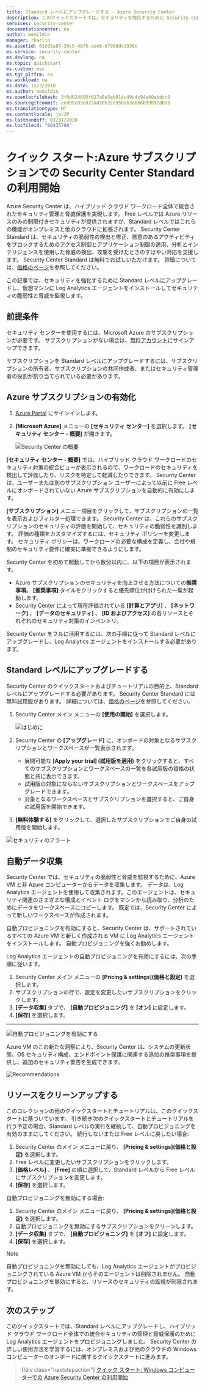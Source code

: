 ```yaml
---
title: Standard レベルにアップグレードする - Azure Security Center
description: このクイックスタートでは、セキュリティを強化するために Security Center の Standard 価格レベルにアップグレードする方法を示します。
services: security-center
documentationcenter: na
author: memildin
manager: rkarlin
ms.assetid: 61e95a87-39c5-48f5-aee6-6f90ddcd336e
ms.service: security-center
ms.devlang: na
ms.topic: quickstart
ms.custom: mvc
ms.tgt_pltfrm: na
ms.workload: na
ms.date: 12/3/2018
ms.author: memildin
ms.openlocfilehash: 3f0d624605f617a8e5ab914c49c4c94a40ebdcc6
ms.sourcegitcommit: ced98c83ed25ad2062cc95bab3a666b99b92db58
ms.translationtype: HT
ms.contentlocale: ja-JP
ms.lasthandoff: 03/31/2020
ms.locfileid: "80435780"
---
```

# <a name="quickstart-onboard-your-azure-subscription-to-security-center-standard"></a>クイック スタート:Azure サブスクリプションでの Security Center Standard の利用開始
Azure Security Center は、ハイブリッド クラウド ワークロード全体で統合されたセキュリティ管理と脅威保護を実現します。 Free レベルでは Azure リソースのみの制限付きセキュリティが提供されますが、Standard レベルではこれらの機能がオンプレミスと他のクラウドに拡張されます。 Security Center Standard は、セキュリティの脆弱性の検出と修正、悪意のあるアクティビティをブロックするためのアクセス制御とアプリケーション制御の適用、分析とインテリジェンスを使用した脅威の検出、攻撃を受けたときのすばやい対応を支援します。 Security Center Standard は無料でお試しいただけます。 詳細については、[価格のページ](https://azure.microsoft.com/pricing/details/security-center/)を参照してください。

この記事では、セキュリティを強化するために Standard レベルにアップグレードし、仮想マシンに Log Analytics エージェントをインストールしてセキュリティの脆弱性と脅威を監視します。

## <a name="prerequisites"></a>前提条件
セキュリティ センターを使用するには、Microsoft Azure のサブスクリプションが必要です。 サブスクリプションがない場合は、[無料アカウント](https://azure.microsoft.com/pricing/free-trial/)にサインアップできます。

サブスクリプションを Standard レベルにアップグレードするには、サブスクリプションの所有者、サブスクリプションの共同作成者、またはセキュリティ管理者の役割が割り当てられている必要があります。

## <a name="enable-your-azure-subscription"></a>Azure サブスクリプションの有効化

1. [Azure Portal](https://azure.microsoft.com/features/azure-portal/) にサインインします。
2. **[Microsoft Azure]** メニューの **[セキュリティ センター]** を選択します。 **[セキュリティ センター - 概要]** が開きます。

   ![Security Center の概要][2]

**[セキュリティ センター - 概要]** では、ハイブリッド クラウド ワークロードのセキュリティ対策の統合ビューが表示されるので、ワークロードのセキュリティを検出して評価したり、リスクを特定して軽減したりできます。 Security Center は、ユーザーまたは別のサブスクリプション ユーザーによって以前に Free レベルにオンボードされていない Azure サブスクリプションを自動的に有効にします。

**[サブスクリプション]** メニュー項目をクリックして、サブスクリプションの一覧を表示およびフィルター処理できます。 Security Center は、これらのサブスクリプションのセキュリティの評価を開始して、セキュリティの脆弱性を識別します。 評価の種類をカスタマイズするには、セキュリティ ポリシーを変更します。 セキュリティ ポリシーは、ワークロードの必要な構成を定義し、会社や規制のセキュリティ要件に確実に準拠できるようにします。

Security Center を初めて起動してから数分以内に、以下の項目が表示されます。

- Azure サブスクリプションのセキュリティを向上させる方法についての**推奨事項**。 **[推奨事項]** タイルをクリックすると優先順位が付けられた一覧が起動します。
- Security Center によって現在評価されている **[計算とアプリ]** 、 **[ネットワーク]** 、 **[データのセキュリティ]** 、 **[ID およびアクセス]** の各リソースとそれぞれのセキュリティ対策のインベントリ。

Security Center をフルに活用するには、次の手順に従って Standard レベルにアップグレードし、Log Analytics エージェントをインストールする必要があります。

## <a name="upgrade-to-the-standard-tier"></a>Standard レベルにアップグレードする
Security Center のクイックスタートおよびチュートリアルの目的上、Standard レベルにアップグレードする必要があります。 Security Center Standard には無料試用版があります。 詳細については、[価格のページ](https://azure.microsoft.com/pricing/details/security-center/)を参照してください。 

1. Security Center メイン メニューの **[使用の開始]** を選択します。
 
   ![はじめに][4]

2. Security Center の **[アップグレード]** に、オンボードの対象となるサブスクリプションとワークスペースが一覧表示されます。 
   - 展開可能な **[Apply your trial] \(試用版を適用)** をクリックすると、すべてのサブスクリプションとワークスペースの一覧を各試用版の資格の状態と共に表示できます。
   -    試用版の対象にならないサブスクリプションとワークスペースをアップグレードできます。
   -    対象となるワークスペースとサブスクリプションを選択すると、ご自身の試用版を開始できます。
3. **[無料体験する]** をクリックして、選択したサブスクリプションでご自身の試用版を開始します。


  ![セキュリティのアラート][9]

## <a name="automate-data-collection"></a>自動データ収集
Security Center では、セキュリティの脆弱性と脅威を監視するために、Azure VM と非 Azure コンピューターからデータを収集します。 データは、Log Analytics エージェントを使用して収集されます。このエージェントは、セキュリティ関連のさまざまな構成とイベント ログをマシンから読み取り、分析のためにデータをワークスペースにコピーします。 既定では、Security Center によって新しいワークスペースが作成されます。

自動プロビジョニングを有効にすると、Security Center は、サポートされているすべての Azure VM と新しく作成される VM に Log Analytics エージェントをインストールします。 自動プロビジョニングを強くお勧めします。

Log Analytics エージェントの自動プロビジョニングを有効にするには、次の手順に従います。

1. Security Center メイン メニューの **[Pricing & settings]\(価格と設定\)** を選択します。
2. サブスクリプションの行で、設定を変更したいサブスクリプションをクリックします。
3. **[データ収集]** タブで、 **[自動プロビジョニング]** を **[オン]** に設定します。
4. **[保存]** を選択します。
---
  ![自動プロビジョニングを有効にする][6]

Azure VM のこの新たな洞察により、Security Center は、システムの更新状態、OS セキュリティ構成、エンドポイント保護に関連する追加の推奨事項を提供し、追加のセキュリティ警告を生成できます。

  ![Recommendations][8]

## <a name="clean-up-resources"></a>リソースをクリーンアップする
このコレクションの他のクイックスタートとチュートリアルは、このクイックスタートに基づいています。 引き続き次のクイックスタートとチュートリアルを行う予定の場合、Standard レベルの実行を継続して、自動プロビジョニングを有効のままにしてください。 続行しないまたは Free レベルに戻したい場合:

1. Security Center のメイン メニューに戻り、 **[Pricing & settings]\(価格と設定\)** を選択します。
2. Free レベルに変更したいサブスクリプションをクリックします。
3. **[価格レベル]** 、 **[Free]** の順に選択して、Standard レベルから Free レベルにサブスクリプションを変更します。
5. **[保存]** を選択します。

自動プロビジョニングを無効にする場合:

1. Security Center のメイン メニューに戻り、 **[Pricing & settings]\(価格と設定\)** を選択します。
2. 自動プロビジョニングを無効にするサブスクリプションをクリーンします。
3. **[データ収集]** タブで、 **[自動プロビジョニング]** を **[オフ]** に設定します。
4. **[保存]** を選択します。

>[!NOTE]
> 自動プロビジョニングを無効にしても、Log Analytics エージェントがプロビジョニングされている Azure VM からそのエージェントは削除されません。 自動プロビジョニングを無効にすると、リソースのセキュリティの監視が制限されます。
>

## <a name="next-steps"></a>次のステップ
このクイックスタートでは、Standard レベルにアップグレードし、ハイブリッド クラウド ワークロード全体での統合セキュリティの管理と脅威保護のために Log Analytics エージェントをプロビジョニングしました。 Security Center の詳しい使用方法を学習するには、オンプレミスおよび他のクラウドの Windows コンピューターのオンボードに関するクイックスタートに進みます。

> [!div class="nextstepaction"]
> [クイック スタート: Windows コンピューターでの Azure Security Center の利用開始](quick-onboard-windows-computer.md)

<!--Image references-->
[2]: ./media/security-center-get-started/overview.png
[4]: ./media/security-center-get-started/get-started.png
[5]: ./media/security-center-get-started/pricing.png
[6]: ./media/security-center-get-started/enable-automatic-provisioning.png
[7]: ./media/security-center-get-started/security-alerts.png
[8]: ./media/security-center-get-started/recommendations.png
[9]: ./media/security-center-get-started/select-subscription.png
